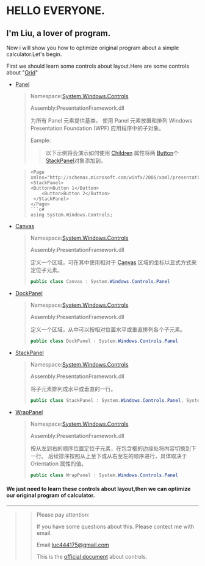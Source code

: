 # HELLO EVERYONE.
## I'm Liu, a lover of program.

Now i will show you how to optimize original program about a simple calculator.Let's begin.

First we should learn some controls about layout.Here are some controls about "[Grid](https://learn.microsoft.com/zh-cn/dotnet/desktop/wpf/controls/grid?view=netframeworkdesktop-4.8)"

* [Panel](https://learn.microsoft.com/zh-cn/dotnet/api/system.windows.controls.panel?view=windowsdesktop-8.0)
  >Namespace:[System.Windows.Controls](https://learn.microsoft.com/zh-cn/dotnet/api/system.windows.controls?view=windowsdesktop-8.0)
  >
  >Assembly:PresentationFramework.dll
  >
  >为所有 Panel 元素提供基类。 使用 Panel 元素放置和排列 Windows Presentation Foundation (WPF) 应用程序中的子对象。
  >
  >Eample:
  >>以下示例将会演示如何使用 [Children](https://learn.microsoft.com/zh-cn/dotnet/api/system.windows.controls.panel.children?view=windowsdesktop-8.0) 属性将两 [Button](https://learn.microsoft.com/zh-cn/dotnet/api/system.windows.controls.button?view=windowsdesktop-8.0)个 [StackPanel](https://learn.microsoft.com/zh-cn/dotnet/api/system.windows.controls.stackpanel?view=windowsdesktop-8.0)对象添加到。

  >```XAML
  ><Page xmlns="http://schemas.microsoft.com/winfx/2006/xaml/presentation">
  ><StackPanel>
  ><Button>Button 1</Button>
  >     <Button>Button 2</Button>
  >  </StackPanel>
  ></Page>
  >```c#
  >using System.Windows.Controls;
  >
  
* [Canvas](https://learn.microsoft.com/zh-cn/dotnet/api/system.windows.controls.canvas?view=windowsdesktop-8.0)
  >Namespace:[System.Windows.Controls](https://learn.microsoft.com/zh-cn/dotnet/api/system.windows.controls?view=windowsdesktop-8.0)
  >
  >Assembly:PresentationFramework.dll
  >
  >定义一个区域，可在其中使用相对于 [Canvas](https://learn.microsoft.com/zh-cn/dotnet/api/system.windows.controls.canvas?view=windowsdesktop-8.0) 区域的坐标以显式方式来定位子元素。
  >
  >```c#
  >public class Canvas : System.Windows.Controls.Panel
  
* [DockPanel](https://learn.microsoft.com/zh-cn/dotnet/api/system.windows.controls.dockpanel?view=windowsdesktop-8.0)
    >Namespace:[System.Windows.Controls](https://learn.microsoft.com/zh-cn/dotnet/api/system.windows.controls?view=windowsdesktop-8.0)
    >
    >Assembly:PresentationFramework.dll
    >
    >定义一个区域，从中可以按相对位置水平或垂直排列各个子元素。
    >
    >```c#
    >public class DockPanel : System.Windows.Controls.Panel
    
 * [StackPanel](https://learn.microsoft.com/zh-cn/dotnet/api/system.windows.controls.stackpanel?view=windowsdesktop-8.0)
    >Namespace:[System.Windows.Controls](https://learn.microsoft.com/zh-cn/dotnet/api/system.windows.controls?view=windowsdesktop-8.0)
    >
    >Assembly:PresentationFramework.dll
    >
    >将子元素排列成水平或垂直的一行。
    >
    >```c#
    >public class StackPanel : System.Windows.Controls.Panel, System.Windows.Controls.Primitives.IScrollInfo
    
 * [WrapPanel](https://learn.microsoft.com/zh-cn/dotnet/api/system.windows.controls.wrappanel?view=windowsdesktop-8.0)
    >Namespace:[System.Windows.Controls](https://learn.microsoft.com/zh-cn/dotnet/api/system.windows.controls?view=windowsdesktop-8.0)
    >
    >Assembly:PresentationFramework.dll
    >
    >按从左到右的顺序位置定位子元素，在包含框的边缘处将内容切换到下一行。 后续排序按照从上至下或从右至左的顺序进行，具体取决于 Orientation 属性的值。
    >
    >```C#
    >public class WrapPanel : System.Windows.Controls.Panel
    
#### We just need to learn these controls about layout,then we can optimize our original program of calculator.

********

>>Please pay attention:
>>
>>If you have some questions about this. Please contect me with email.
>>
>>Email:luc444175@gmail.com
>>
>>This is the [official document](https://learn.microsoft.com/zh-cn/dotnet/desktop/wpf/controls/?view=netframeworkdesktop-4.8) about controls.
     
     




  
